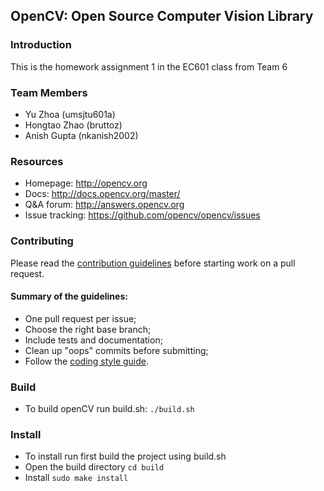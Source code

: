 ## OpenCV: Open Source Computer Vision Library

### Introduction

This is the homework assignment 1 in the EC601 class from Team 6

### Team Members

* Yu Zhoa (umsjtu601a)
* Hongtao Zhao (bruttoz)
* Anish Gupta (nkanish2002)

### Resources

* Homepage: <http://opencv.org>
* Docs: <http://docs.opencv.org/master/>
* Q&A forum: <http://answers.opencv.org>
* Issue tracking: <https://github.com/opencv/opencv/issues>

### Contributing

Please read the [contribution guidelines](https://github.com/opencv/opencv/wiki/How_to_contribute) before starting work on a pull request.

#### Summary of the guidelines:

* One pull request per issue;
* Choose the right base branch;
* Include tests and documentation;
* Clean up "oops" commits before submitting;
* Follow the [coding style guide](https://github.com/opencv/opencv/wiki/Coding_Style_Guide).

### Build

* To build  openCV run build.sh: `./build.sh`

### Install

* To install run first build the project using build.sh
* Open the build directory `cd build`
* Install `sudo make install`
